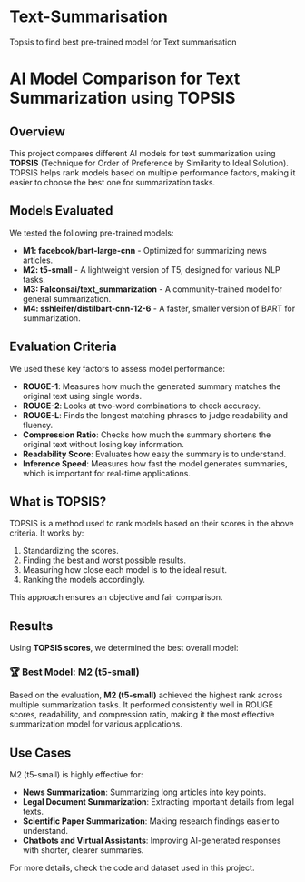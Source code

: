 # Text-Summarisation
Topsis to find best pre-trained model for Text summarisation
# AI Model Comparison for Text Summarization using TOPSIS

## Overview
This project compares different AI models for text summarization using **TOPSIS** (Technique for Order of Preference by Similarity to Ideal Solution). TOPSIS helps rank models based on multiple performance factors, making it easier to choose the best one for summarization tasks.

## Models Evaluated
We tested the following pre-trained models:

- **M1: facebook/bart-large-cnn** - Optimized for summarizing news articles.
- **M2: t5-small** - A lightweight version of T5, designed for various NLP tasks.
- **M3: Falconsai/text_summarization** - A community-trained model for general summarization.
- **M4: sshleifer/distilbart-cnn-12-6** - A faster, smaller version of BART for summarization.

## Evaluation Criteria
We used these key factors to assess model performance:

- **ROUGE-1**: Measures how much the generated summary matches the original text using single words.
- **ROUGE-2**: Looks at two-word combinations to check accuracy.
- **ROUGE-L**: Finds the longest matching phrases to judge readability and fluency.
- **Compression Ratio**: Checks how much the summary shortens the original text without losing key information.
- **Readability Score**: Evaluates how easy the summary is to understand.
- **Inference Speed**: Measures how fast the model generates summaries, which is important for real-time applications.

## What is TOPSIS?
TOPSIS is a method used to rank models based on their scores in the above criteria. It works by:

1. Standardizing the scores.
2. Finding the best and worst possible results.
3. Measuring how close each model is to the ideal result.
4. Ranking the models accordingly.

This approach ensures an objective and fair comparison.

## Results
Using **TOPSIS scores**, we determined the best overall model:

### 🏆 Best Model: **M2 (t5-small)**
Based on the evaluation, **M2 (t5-small)** achieved the highest rank across multiple summarization tasks. It performed consistently well in ROUGE scores, readability, and compression ratio, making it the most effective summarization model for various applications.

## Use Cases
M2 (t5-small) is highly effective for:

- **News Summarization**: Summarizing long articles into key points.
- **Legal Document Summarization**: Extracting important details from legal texts.
- **Scientific Paper Summarization**: Making research findings easier to understand.
- **Chatbots and Virtual Assistants**: Improving AI-generated responses with shorter, clearer summaries.

For more details, check the code and dataset used in this project.
